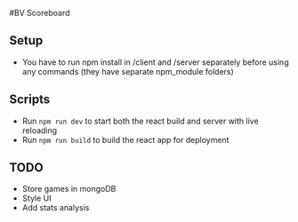 #BV Scoreboard
## Setup
- You have to run npm install in /client and /server separately before using any commands (they have separate npm_module folders)

## Scripts
- Run `npm run dev` to start both the react build and server with live reloading
- Run `npm run build` to build the react app for deployment

## TODO
- Store games in mongoDB
- Style UI
- Add stats analysis